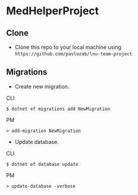 # MedHelperProject

## Clone

- Clone this repo to your local machine using `https://github.com/pavlozab/lnu-team-project`

## Migrations

- Create new migration.

CLI

```shell
$ dotnet ef migrations add NewMigration
```

PM

```shell
> add-migration NewMigration
```

- Update database.

CLI

```shell
$ dotnet ef database update
```

PM

```shell
> update-database -verbose
```
